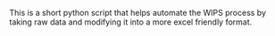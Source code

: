 This is a short python script that helps automate the WIPS process by taking raw data and modifying it into a more excel friendly format.
